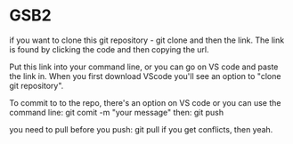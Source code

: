 # GSB2

if you want to clone this git repository  - git clone and then the link. 
The link is found by clicking the code and then copying the url. 

Put this link into your command line, or you can go on VS code and paste the link in. When you first download VScode you'll see an option to "clone git repository". 


To commit to to the repo, there's an option on VS code or you can use the command line: git comit -m "your message" 
then: git push

you need to pull before you push: git pull
if you get conflicts, then yeah. 
